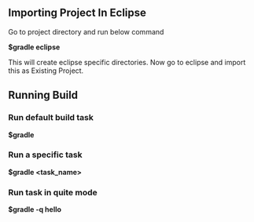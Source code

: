 ## Importing Project In Eclipse
Go to project directory and run below command

**$gradle eclipse**

This will create eclipse specific directories. Now go to eclipse and import this as Existing Project.

## Running Build

### Run default build task 
**$gradle**

### Run a specific task
**$gradle <task_name>**  

### Run task in quite mode
**$gradle -q hello**



